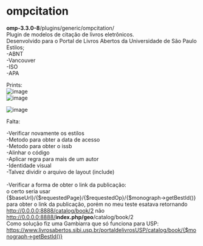 # ompcitation

<b>omp-3.3.0-8</b>/plugins/generic/ompcitation/ <br>
Plugin de modelos de citação de livros eletrônicos.<br>
Desenvolvido para o Portal de Livros Abertos da Universidade de São Paulo<br>
Estilos;<br>
-ABNT<br>
-Vancouver<br>
-ISO<br>
-APA<br>

Prints:<br>
![image](https://user-images.githubusercontent.com/114300053/235948303-e32c8eee-451f-4a85-af4b-09eb452515b3.png)
<br>
![image](https://user-images.githubusercontent.com/114300053/235948597-b0f93f9b-51f8-4cdb-bda8-50a53f419c87.png)

![image](https://user-images.githubusercontent.com/114300053/235948801-803d0c24-8ae3-4d18-8e90-8c059b4b0e6b.png)
<br>

Falta:<br>

-Verificar novamente os estilos<br>
-Metodo para obter a data de acesso<br>
-Metodo para obter o issb<br>
-Alinhar o código<br>
-Aplicar regra para mais de um autor<br>
-Identidade visual<br>
-Talvez dividir o arquivo de layout (include)<br><br>
-Verificar a forma de obter o link da publicação:<br>
o certo seria usar {$baseUrl}/{$requestedPage}/{$requestedOp}/{$monograph->getBestId()} para obter o link da publicação, porém no meu teste esatava retornando http://0.0.0.0:8888/catalog/book/2 não http://0.0.0.0:8888/<b>index.php/geo</b>/catalog/book/2<br>
Como solução fiz uma Gambiarra que só funciona para USP: https://www.livrosabertos.sibi.usp.br/portaldelivrosUSP/catalog/book/{$monograph->getBestId()}
